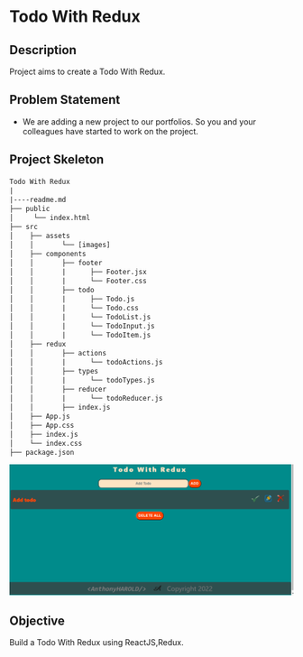 # Todo With Redux   

## Description

Project aims to create a Todo With Redux.

## Problem Statement

- We are adding a new project to our portfolios. So you and your colleagues have started to work on the project.

## Project Skeleton

```
Todo With Redux    
|
|----readme.md         
├── public
│     └── index.html
├── src
│    ├── assets
│    │       └── [images]
│    ├── components
│    │       ├── footer
│    │       |      ├── Footer.jsx
│    │       |      └── Footer.css
│    │       ├── todo
│    │       |      ├── Todo.js
│    │       |      └── Todo.css    
│    │       |      └── TodoList.js
│    │       |      └── TodoInput.js
│    │       |      └── TodoItem.js
│    ├── redux
│    │       ├── actions
│    │       |      └── todoActions.js
│    │       ├── types
│    │       |      └── todoTypes.js
│    │       ├── reducer
│    │       |      └── todoReducer.js
│    │       ├── index.js
│    ├── App.js
│    ├── App.css
│    ├── index.js
│    └── index.css
├── package.json
```



![Todo With Redux](todo-with-redux.gif)

## Objective

Build a Todo With Redux using ReactJS,Redux.
